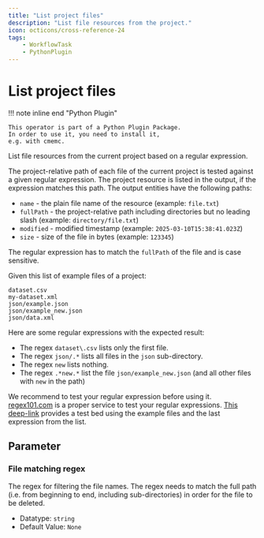 ```yaml
---
title: "List project files"
description: "List file resources from the project."
icon: octicons/cross-reference-24
tags: 
    - WorkflowTask
    - PythonPlugin
---
```

# List project files
<!-- This file was generated - DO NOT CHANGE IT MANUALLY -->

!!! note inline end "Python Plugin"

    This operator is part of a Python Plugin Package.
    In order to use it, you need to install it,
    e.g. with cmemc.

List file resources from the current project based on a regular expression.

The project-relative path of each file of the current project is tested against a given
regular expression.
The project resource is listed in the output, if the expression matches this path.
The output entities have the following paths:

- `name` - the plain file name of the resource (example: `file.txt`)
- `fullPath` - the project-relative path including directories but no leading slash
  (example: `directory/file.txt`)
- `modified` - modified timestamp (example: `2025-03-10T15:38:41.023Z`)
- `size` - size of the file in bytes (example: `123345`)

The regular expression has to match the `fullPath` of the file and is case sensitive.

Given this list of example files of a project:

```
dataset.csv
my-dataset.xml
json/example.json
json/example_new.json
json/data.xml
```

Here are some regular expressions with the expected result:

- The regex `dataset\.csv` lists only the first file.
- The regex `json/.*` lists all files in the `json` sub-directory.
- The regex `new` lists nothing.
- The regex `.*new.*` list the file `json/example_new.json`
(and all other files with `new` in the path)

We recommend to test your regular expression before using it.
[regex101.com](https://regex101.com) is a proper service to test your regular expressions.
[This deep-link](https://regex101.com/?testString=dataset.csv%0Amy-dataset.xml%0Ajson/example.json%0Ajson/example_new.json%0Ajson/data.xml&regex=.*new.*)
provides a test bed using the example files and the last expression from the list.


## Parameter

### File matching regex

The regex for filtering the file names. The regex needs to match the full path (i.e. from beginning to end, including sub-directories) in order for the file to be deleted.

- Datatype: `string`
- Default Value: `None`



